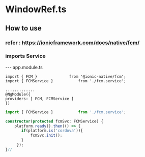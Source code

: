 # WindowRef.ts

## How to use
### refer : https://ionicframework.com/docs/native/fcm/
### imports Service
--- app.module.ts
```
import { FCM }              from '@ionic-native/fcm';
import { FCMService }			from './fcm.service';

.............
@NgModule({
providers: [ FCM, FCMService ]
})
```

``` app.component.ts
import { FCMService }			from './fcm.service';

constructor(protected fcmSvc: FCMService) {
    platform.ready().then(() => {
       if(platform.is('cordova')){
           fcmSvc.init();
       }
     });
}//
```
